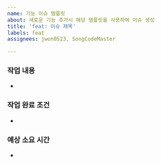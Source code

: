 ```yaml
---
name: 기능 이슈 템플릿
about: 새로운 기능 추가시 해당 템플릿을 사용하여 이슈 생성
title: 'feat: 이슈 제목'
labels: feat
assignees: jwon0523, SongCodeMaster

---
```


### 작업 내용
- 

### 작업 완료 조건
- 

### 예상 소요 시간
-
